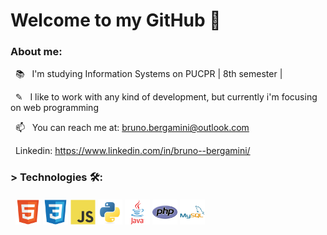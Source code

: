 
<h1>Welcome to my GitHub 👋</h1>

<h3>About me:</h3>

&nbsp; 📚 &nbsp; I'm studying Information Systems on PUCPR | 8th semester |

&nbsp; ✎ &nbsp; I like to work with any kind of development, but currently i'm focusing on web programming

&nbsp; 📫 &nbsp; You can reach me at: bruno.bergamini@outlook.com

&nbsp; Linkedin: https://www.linkedin.com/in/bruno--bergamini/

<h3>> Technologies 🛠:
<br>
<br>
&nbsp;
<img src="https://raw.githubusercontent.com/devicons/devicon/master/icons/html5/html5-original.svg" alt="drawing" width="40"/>
<img src="https://raw.githubusercontent.com/devicons/devicon/master/icons/css3/css3-original.svg" alt="drawing" width="40"/>
<img src="https://raw.githubusercontent.com/devicons/devicon/master/icons/javascript/javascript-original.svg" alt="drawing" width="40"/>
<img src="https://raw.githubusercontent.com/devicons/devicon/master/icons/python/python-original.svg" alt="drawing" width="40"/>
<img src="https://raw.githubusercontent.com/devicons/devicon/master/icons/java/java-original-wordmark.svg" alt="drawing" width="40"/>
<img src="https://raw.githubusercontent.com/devicons/devicon/master/icons/php/php-original.svg" alt="drawing" width="40"/>
<img src="https://raw.githubusercontent.com/devicons/devicon/master/icons/mysql/mysql-original-wordmark.svg" alt="drawing" width="40"/>
  
<br>
